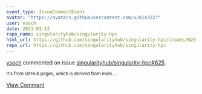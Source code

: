 ```yaml
---
event_type: IssueCommentEvent
avatar: "https://avatars.githubusercontent.com/u/814322?"
user: vsoch
date: 2023-01-12
repo_name: singularityhub/singularity-hpc
html_url: https://github.com/singularityhub/singularity-hpc/issues/625
repo_url: https://github.com/singularityhub/singularity-hpc
---
```


<a href='https://github.com/vsoch' target='_blank'>vsoch</a> commented on issue <a href='https://github.com/singularityhub/singularity-hpc/issues/625' target='_blank'>singularityhub/singularity-hpc#625</a>.

<small>It's from GitHub pages, which is derived from main....</small>

<a href='https://github.com/singularityhub/singularity-hpc/issues/625' target='_blank'>View Comment</a>